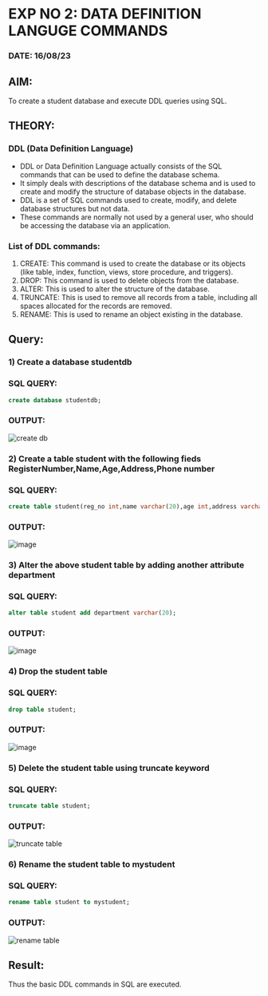 # EXP NO 2: DATA DEFINITION LANGUGE COMMANDS 
### DATE: 16/08/23
## AIM:
To create a student database and execute DDL queries using SQL.


## THEORY:
### DDL (Data Definition Language)

* DDL or Data Definition Language actually consists of the SQL commands that can be used to define the database schema.
* It simply deals with descriptions of the database schema and is used to create and modify the structure of database objects in the database.
* DDL is a set of SQL commands used to create, modify, and delete database structures but not data.
* These commands are normally not used by a general user, who should be accessing the database via an application.

 
### List of DDL commands: 
1. CREATE: This command is used to create the database or its objects (like table, index, function, views, store procedure, and triggers).
2. DROP: This command is used to delete objects from the database.
3. ALTER: This is used to alter the structure of the database.
4. TRUNCATE: This is used to remove all records from a table, including all spaces allocated for the records are removed.
5. RENAME: This is used to rename an object existing in the database.

## Query:
### 1) Create a database studentdb

### SQL QUERY:
```sql
create database studentdb;
```
### OUTPUT:

![create db](https://github.com/Kayalvizhi02/DBMS/assets/75413726/b674fd6b-866a-4539-945f-be275bb0e920)

### 2) Create a table student with the following fieds RegisterNumber,Name,Age,Address,Phone number

### SQL QUERY:
```sql
create table student(reg_no int,name varchar(20),age int,address varchar(255),ph_no int);
```
### OUTPUT:

![image](https://github.com/Kayalvizhi02/DBMS/assets/75413726/a83422d5-8ea5-495c-82c6-fd0aedf9f68b)

### 3) Alter the above student table by adding another attribute department

### SQL QUERY: 
```sql
alter table student add department varchar(20);
```
### OUTPUT:

![image](https://github.com/Kayalvizhi02/DBMS/assets/75413726/e505cc5b-9d9c-4319-ab57-3acdafd0e5ef)


### 4) Drop the student table
 
### SQL QUERY: 
```sql
drop table student;
```
### OUTPUT:

![image](https://github.com/Kayalvizhi02/DBMS/assets/75413726/9281d38b-f268-41ca-93de-abb8d3451483)

### 5) Delete the student table using truncate keyword

### SQL QUERY: 
```sql
truncate table student;
```
### OUTPUT:

![truncate table](https://github.com/Kayalvizhi02/DBMS/assets/75413726/219862cc-9a2c-47cb-b487-a987fcff0a9c)

### 6) Rename the student table to mystudent

### SQL QUERY: 
```sql
rename table student to mystudent;
```
### OUTPUT:

![rename table](https://github.com/Kayalvizhi02/DBMS/assets/75413726/9f588b4f-0ee8-4b89-8a0a-acd250199ab0)


## Result:
Thus the basic DDL commands in SQL are executed. 


